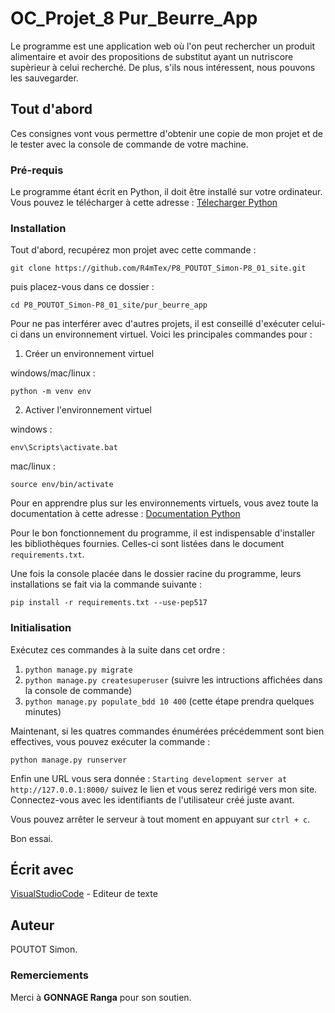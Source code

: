 # OC_Projet_8 Pur_Beurre_App

Le programme est une application web où l'on peut rechercher un produit alimentaire et avoir des propositions de substitut ayant un nutriscore supèrieur à celui recherché. De plus, s'ils nous intéressent, nous pouvons les sauvegarder.  

## Tout d'abord 

Ces consignes vont vous permettre d'obtenir une copie de mon projet et de le tester avec la console de commande de votre machine.

### Pré-requis 

Le programme étant écrit en Python, il doit être installé sur votre ordinateur. Vous pouvez le télécharger à cette adresse : [Télecharger Python](https://www.python.org/downloads/)

### Installation

Tout d'abord, recupérez mon projet avec cette commande : 

```git clone https://github.com/R4mTex/P8_POUTOT_Simon-P8_01_site.git```

puis placez-vous dans ce dossier : 

```cd P8_POUTOT_Simon-P8_01_site/pur_beurre_app```

Pour ne pas interférer avec d'autres projets, il est conseillé d'exécuter celui-ci dans un environnement virtuel. 
Voici les principales commandes pour :

1. Créer un environnement virtuel 

windows/mac/linux : 

```python -m venv env```

2. Activer l'environnement virtuel

windows : 

```env\Scripts\activate.bat```

mac/linux : 

```source env/bin/activate```

Pour en apprendre plus sur les environnements virtuels, vous avez toute la documentation à cette adresse : [Documentation Python](https://docs.python.org/fr/3.6/tutorial/venv.html/)

Pour le bon fonctionnement du programme, il est indispensable d'installer les bibliothèques fournies.
Celles-ci sont listées dans le document ```requirements.txt```.

Une fois la console placée dans le dossier racine du programme, leurs installations se fait via la commande suivante :

```pip install -r requirements.txt --use-pep517```

### Initialisation

Exécutez ces commandes à la suite dans cet ordre :

1. ```python manage.py migrate```
2. ```python manage.py createsuperuser``` (suivre les intructions affichées dans la console de commande)
3. ```python manage.py populate_bdd 10 400``` (cette étape prendra quelques minutes)

Maintenant, si les quatres commandes énumérées précédemment sont bien effectives, vous pouvez exécuter la commande :

```python manage.py runserver```

Enfin une URL vous sera donnée : ```Starting development server at http://127.0.0.1:8000/``` suivez le lien et vous serez redirigé vers mon site.
Connectez-vous avec les identifiants de l'utilisateur créé juste avant.

Vous pouvez arrêter le serveur à tout moment en appuyant sur ```ctrl + c```.

Bon essai.

## Écrit avec

[VisualStudioCode](https://code.visualstudio.com/) - Editeur de texte

## Auteur

POUTOT Simon. 

### Remerciements

Merci à **GONNAGE Ranga** pour son soutien.
